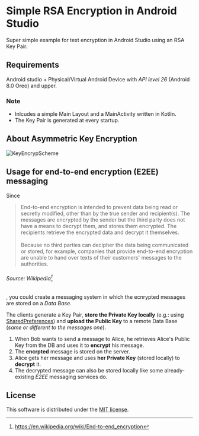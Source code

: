 # Simple RSA Encryption in Android Studio
Super simple example for text encryption in Android Studio using an RSA Key Pair.

## Requirements
Android studio + Physical/Virtual Android Device with *API level 26* (Android 8.0 Oreo) and upper.

### Note
- Inlcudes a simple Main Layout and a MainActivity written in Kotlin.
- The Key Pair is generated at every startup.

## About Asymmetric Key Encryption
![KeyEncrypScheme](https://upload.wikimedia.org/wikipedia/commons/1/1e/Public_key_signing.svg)

## Usage for end-to-end encryption (E2EE) messaging
Since
> End-to-end encryption is intended to prevent data being read or secretly modified, other than by the true sender and recipient(s). The messages are encrypted by the sender but the third party does not have a means to decrypt them, and stores them encrypted. The recipients retrieve the encrypted data and decrypt it themselves.<br><br>
Because no third parties can decipher the data being communicated or stored, for example, companies that provide end-to-end encryption are unable to hand over texts of their customers' messages to the authorities.

###### Source: Wikipedia[^1]

, you could create a messaging system in which the ecnrypted messages are stored on a *Data Base*.

The clients generate a Key Pair, **store the Private Key locally** (e.g.: using [SharedPreferences](https://developer.android.com/reference/kotlin/android/content/SharedPreferences)) and **upload the Public Key** to a remote Data Base (*same or different to the messages one*).

1. When Bob wants to send a message to Alice, he retrieves Alice's Public Key from the DB and uses it to **encrypt** his message.
2. The **encrpted** message is stored on the server.
3. Alice gets her message and uses **her Private Key** (stored locally) to **decrypt** it.
4. The decrypted message can also be stored locally like some already-existing *E2EE* messaging services do.

## License
This software is distributed under the [MIT license](LICENSE.md).
[^1]: https://en.wikipedia.org/wiki/End-to-end_encryption
